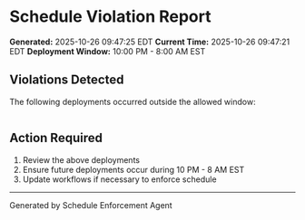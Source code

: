 # Schedule Violation Report

**Generated:** 2025-10-26 09:47:25 EDT
**Current Time:** 2025-10-26 09:47:21 EDT
**Deployment Window:** 10:00 PM - 8:00 AM EST

## Violations Detected

The following deployments occurred outside the allowed window:

```

```

## Action Required

1. Review the above deployments
2. Ensure future deployments occur during 10 PM - 8 AM EST
3. Update workflows if necessary to enforce schedule

---

Generated by Schedule Enforcement Agent
